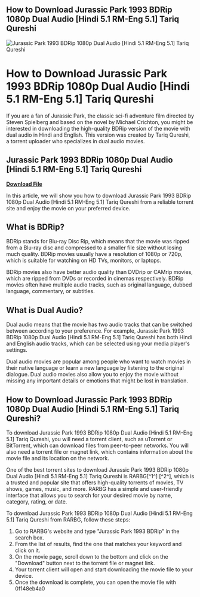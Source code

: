 ## How to Download Jurassic Park 1993 BDRip 1080p Dual Audio [Hindi 5.1 RM-Eng 5.1] Tariq Qureshi

 
![Jurassic Park 1993 BDRip 1080p Dual Audio \[Hindi 5.1 RM-Eng 5.1\] Tariq Qureshi](https://encrypted-tbn2.gstatic.com/images?q=tbn:ANd9GcRlXMYkI40mtwf9s2V46_9VyP08Wml9Y62Ac2H-_HupoQXL9_iplJjbzwE)

 
# How to Download Jurassic Park 1993 BDRip 1080p Dual Audio [Hindi 5.1 RM-Eng 5.1] Tariq Qureshi
  
If you are a fan of Jurassic Park, the classic sci-fi adventure film directed by Steven Spielberg and based on the novel by Michael Crichton, you might be interested in downloading the high-quality BDRip version of the movie with dual audio in Hindi and English. This version was created by Tariq Qureshi, a torrent uploader who specializes in dual audio movies.
 
## Jurassic Park 1993 BDRip 1080p Dual Audio [Hindi 5.1 RM-Eng 5.1] Tariq Qureshi


[**Download File**](https://distlittblacem.blogspot.com/?l=2tKARo)

  
In this article, we will show you how to download Jurassic Park 1993 BDRip 1080p Dual Audio [Hindi 5.1 RM-Eng 5.1] Tariq Qureshi from a reliable torrent site and enjoy the movie on your preferred device.
  
## What is BDRip?
  
BDRip stands for Blu-ray Disc Rip, which means that the movie was ripped from a Blu-ray disc and compressed to a smaller file size without losing much quality. BDRip movies usually have a resolution of 1080p or 720p, which is suitable for watching on HD TVs, monitors, or laptops.
  
BDRip movies also have better audio quality than DVDrip or CAMrip movies, which are ripped from DVDs or recorded in cinemas respectively. BDRip movies often have multiple audio tracks, such as original language, dubbed language, commentary, or subtitles.
  
## What is Dual Audio?
  
Dual audio means that the movie has two audio tracks that can be switched between according to your preference. For example, Jurassic Park 1993 BDRip 1080p Dual Audio [Hindi 5.1 RM-Eng 5.1] Tariq Qureshi has both Hindi and English audio tracks, which can be selected using your media player's settings.
  
Dual audio movies are popular among people who want to watch movies in their native language or learn a new language by listening to the original dialogue. Dual audio movies also allow you to enjoy the movie without missing any important details or emotions that might be lost in translation.
  
## How to Download Jurassic Park 1993 BDRip 1080p Dual Audio [Hindi 5.1 RM-Eng 5.1] Tariq Qureshi?
  
To download Jurassic Park 1993 BDRip 1080p Dual Audio [Hindi 5.1 RM-Eng 5.1] Tariq Qureshi, you will need a torrent client, such as uTorrent or BitTorrent, which can download files from peer-to-peer networks. You will also need a torrent file or magnet link, which contains information about the movie file and its location on the network.
  
One of the best torrent sites to download Jurassic Park 1993 BDRip 1080p Dual Audio [Hindi 5.1 RM-Eng 5.1] Tariq Qureshi is RARBG[^1^] [^2^], which is a trusted and popular site that offers high-quality torrents of movies, TV shows, games, music, and more. RARBG has a simple and user-friendly interface that allows you to search for your desired movie by name, category, rating, or date.
  
To download Jurassic Park 1993 BDRip 1080p Dual Audio [Hindi 5.1 RM-Eng 5.1] Tariq Qureshi from RARBG, follow these steps:
  
1. Go to RARBG's website and type "Jurassic Park 1993 BDRip" in the search box.
2. From the list of results, find the one that matches your keyword and click on it.
3. On the movie page, scroll down to the bottom and click on the "Download" button next to the torrent file or magnet link.
4. Your torrent client will open and start downloading the movie file to your device.
5. Once the download is complete, you can open the movie file with 0f148eb4a0
